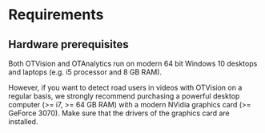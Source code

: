 # Requirements

## Hardware prerequisites

Both OTVision and OTAnalytics run on modern 64 bit Windows 10 desktops and laptops (e.g. i5 processor and 8 GB RAM).

However, if you want to detect road users in videos with OTVision on a regular basis, we strongly recommend purchasing a powerful desktop computer (>= i7, >= 64 GB RAM) with a modern NVidia graphics card (>= GeForce 3070). Make sure that the drivers of the graphics card are installed.
